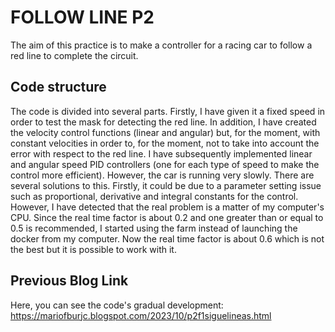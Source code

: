 # FOLLOW LINE P2
The aim of this practice is to make a controller for a racing car to follow a red line to complete the circuit.

## Code structure
The code is divided into several parts. Firstly, I have given it a fixed speed in order to test the mask for detecting the red line.
In addition, I have created the velocity control functions (linear and angular) but, for the moment, with constant velocities in order to, for the moment, not to take into account the error with respect to the red line.
I have subsequently implemented linear and angular speed PID controllers (one for each type of speed to make the control more efficient). However, the car is running very slowly. There are several solutions to this. Firstly, it could be due to a parameter setting issue such as proportional, derivative and integral constants for the control. However, I have detected that the real problem is a matter of my computer's CPU. Since the real time factor is about 0.2 and one greater than or equal to 0.5 is recommended, I started using the farm instead of launching the docker from my computer. Now the real time factor is about 0.6 which is not the best but it is possible to work with it.


## Previous Blog Link
Here, you can see the code's gradual development: https://mariofburjc.blogspot.com/2023/10/p2f1siguelineas.html
